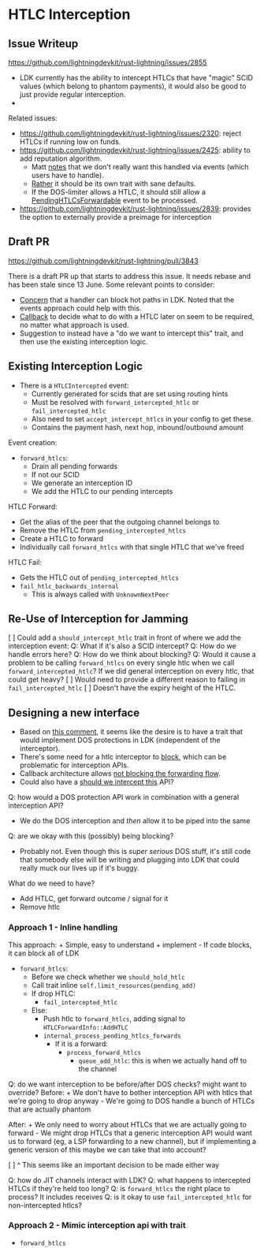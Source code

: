 # HTLC Interception

## Issue Writeup

https://github.com/lightningdevkit/rust-lightning/issues/2855

- LDK currently has the ability to intercept HTLCs that have "magic"
  SCID values (which belong to phantom payments), it would also
  be good to just provide regular interception.
- 

Related issues:
- https://github.com/lightningdevkit/rust-lightning/issues/2320: reject
  HTLCs if running low on funds.
- https://github.com/lightningdevkit/rust-lightning/issues/2425: ability
  to add reputation algorithm.
  - Matt [notes](https://github.com/lightningdevkit/rust-lightning/issues/2425#issuecomment-1639046677)
    that we don't really want this handled via events (which users
    have to handle).
  - [Rather](https://github.com/lightningdevkit/rust-lightning/issues/2425#issuecomment-1648757397)
    it should be its own trait with sane defaults.
  - If the DOS-limiter allows a HTLC, it should still allow a
    [PendingHTLCsForwardable](https://github.com/lightningdevkit/rust-lightning/issues/2425#issuecomment-1684225186) event to be processed.
- https://github.com/lightningdevkit/rust-lightning/issues/2839:
  provides the option to externally provide a preimage for interception

## Draft PR

https://github.com/lightningdevkit/rust-lightning/pull/3843

There is a draft PR up that starts to address this issue. It needs
rebase and has been stale since 13 June. Some relevant points to
consider:
- [Concern](https://github.com/lightningdevkit/rust-lightning/pull/3843#issuecomment-2967983465)
  that a handler can block hot paths in LDK. Noted that the events
  approach could help with this.
- [Callback](https://github.com/lightningdevkit/rust-lightning/pull/3843#pullrequestreview-2924773696)
  to decide what to do with a HTLC later on seem to be required, no
  matter what approach is used.
- Suggestion to instead have a "do we want to intercept this"
  trait, and then use the existing interception logic.

## Existing Interception Logic

- There is a `HTLCIntercepted` event:
  - Currently generated for scids that are set using routing hints
  - Must be resolved with `forward_intercepted_htlc` or
    `fail_intercepted_htlc`
  - Also need to set `accept_intercept_htlcs` in your config to get
    these.
  - Contains the payment hash, next hop, inbound/outbound amount

Event creation:
- `forward_htlcs`:
  - Drain all pending forwards
  - If not our SCID 
  - We generate an interception ID
  - We add the HTLC to our pending intercepts

HTLC Forward:
- Get the alias of the peer that the outgoing channel belongs to
- Remove the HTLC from `pending_intercepted_htlcs`
- Create a HTLC to forward
- Individually call `forward_htlcs` with that single HTLC that we've
  freed

HTLC Fail:
- Gets the HTLC out of `pending_intercepted_htlcs`
- `fail_htlc_backwards_internal`
  - This is always called with `UnknownNextPeer`

## Re-Use of Interception for Jamming
[ ] Could add a `should_intercept_htlc` trait in front of where we
    add the interception event:
    Q: What if it's also a SCID intercept?
    Q: How do we handle errors here?
    Q: How do we think about blocking?
    Q: Would it cause a problem to be calling `forward_htlcs` on every
       single htlc when we call `forward_intercepted_htlc`? If we did
       general interception on every htlc, that could get heavy?
[ ] Would need to provide a different reason to failing in
    `fail_intercepted_htlc`
[ ] Doesn't have the expiry height of the HTLC.

## Designing a new interface

- Based on [this comment](https://github.com/lightningdevkit/rust-lightning/issues/2425#issuecomment-1684225186), it seems like the desire is to have a trait that would
implement DOS protections in LDK (independent of the interceptor).
- There's some need for a htlc interceptor to [block](https://github.com/lightningdevkit/rust-lightning/pull/3843#issuecomment-2963076191), which can be problematic for
  interception APIs.
- Callback architecture allows [not blocking the forwarding flow](https://github.com/lightningdevkit/rust-lightning/pull/3843#issuecomment-2969244910).
- Could also have a [should we intercept this](https://github.com/lightningdevkit/rust-lightning/pull/3843#pullrequestreview-2924773696) API?

Q: how would a DOS protection API work in combination with a general
   interception API?
- We do the DOS interception and *then* allow it to be piped into the
  same

Q: are we okay with this (possibly) being blocking?
- Probably not. Even though this is _super serious_ DOS stuff, it's
  still code that somebody else will be writing and plugging into LDK
  that could really muck our lives up if it's buggy.

What do we need to have?
- Add HTLC, get forward outcome / signal for it
- Remove htlc

### Approach 1 - Inline handling

This approach:
  \+ Simple, easy to understand + implement
  \- If code blocks, it can block all of LDK

- `forward_htlcs`:
  - Before we check whether we `should_hold_htlc`
  - Call trait inline `self.limit_resources(pending_add)`
  - If drop HTLC:
    - `fail_intercepted_htlc`
  - Else:
    - Push htlc to `forward_htlcs`, adding signal to `HTLCForwardInfo::AddHTLC`
    - `internal_process_pending_htlcs_forwards`
      - If it is a forward:
        - `process_forward_htlcs`
          - `queue_add_htlc`: this is when we actually hand off to the
            channel

Q: do we want interception to be before/after DOS checks? might want to override?
Before:
  \+ We don't have to bother interception API with htlcs that we're going
    to drop anyway
  \- We're going to DOS handle a bunch of HTLCs that are actually phantom

After:
  \+ We only need to worry about HTLCs that we are actually going to
    forward
  \- We might drop HTLCs that a generic interception API would want us
    to forward (eg, a LSP forwarding to a new channel), but if
    implementing a generic version of this maybe we can take that into
    account?

[ ] ^ This seems like an important decision to be made either way

Q: how do JIT channels interact with LDK?
Q: what happens to intercepted HTLCs if they're held too long?
Q: is `forward_htlcs` the right place to process? It includes receives
Q: is it okay to use `fail_intercepted_htlc` for non-intercepted htlcs?

### Approach 2 - Mimic interception api with trait

- `forward_htlcs`

